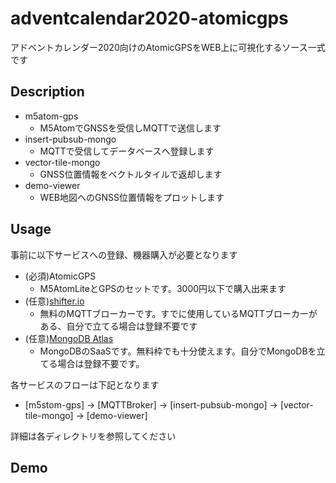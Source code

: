 # adventcalendar2020-atomicgps
アドベントカレンダー2020向けのAtomicGPSをWEB上に可視化するソース一式です

## Description
 * m5atom-gps
   * M5AtomでGNSSを受信しMQTTで送信します
 * insert-pubsub-mongo
   * MQTTで受信してデータベースへ登録します
 * vector-tile-mongo
   * GNSS位置情報をベクトルタイルで返却します
 * demo-viewer
   * WEB地図へのGNSS位置情報をプロットします

## Usage

事前に以下サービスへの登録、機器購入が必要となります
* (必須)AtomicGPS
  * M5AtomLiteとGPSのセットです。3000円以下で購入出来ます
* (任意)[shifter.io](https://shiftr.io/)
  * 無料のMQTTブローカーです。すでに使用しているMQTTブローカーがある、自分で立てる場合は登録不要です
* (任意)[MongoDB Atlas](https://www.mongodb.com/cloud/atlas)
  * MongoDBのSaaSです。無料枠でも十分使えます。自分でMongoDBを立てる場合は登録不要です。

各サービスのフローは下記となります
* [m5stom-gps] -> [MQTTBroker] -> [insert-pubsub-mongo] -> [vector-tile-mongo] -> [demo-viewer]

詳細は各ディレクトリを参照してください

## Demo
